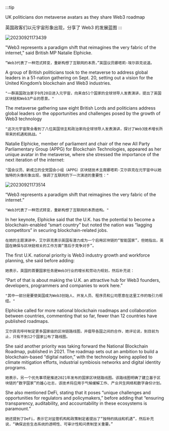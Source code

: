 :::tip

UK politicians don metaverse avatars as they share Web3 roadmap

英国政客们以元宇宙形象出现，分享了 Web3 的发展蓝图
:::

![20230921173439](https://cdn.jsdelivr.net/gh/nodeing/img-host/20230921173439.png)

"Web3 represents a paradigm shift that reimagines the very fabric of the internet," said British MP Natalie Elphicke.

```
“Web3代表了一种范式转变，重新构想了互联网的本质，”英国议员娜塔莉·埃尔菲克说道。
```

A group of British politicians took to the metaverse to address global leaders in a 51-nation gathering on Sept. 20, setting out a vision for the United Kingdom’s blockchain and Web3 industries.

```
"一群英国政治家于9月20日进入元宇宙，向来自51个国家的全球领导人发表演讲，提出了英国区块链和Web3产业的愿景。"
```

The metaverse gathering saw eight British Lords and politicians address global leaders on the opportunities and challenges posed by the growth of Web3 technology

```
"这次元宇宙聚会看到了八位英国领主和政治家向全球领导人发表演讲，探讨了Web3技术增长所带来的机遇和挑战。"
```

Natalie Elphicke, member of parliament and chair of the new All Party Parliamentary Group (APPG) for Blockchain Technologies, appeared as her unique avatar in the metaverse, where she stressed the importance of the next iteration of the internet:

```
"国会议员、新成立的全党国会小组（APPG）区块链技术主席娜塔莉·艾尔菲克在元宇宙中以她独特的头像形象出现，强调了互联网的下一次演进的重要性："
```

![20230921173514](https://cdn.jsdelivr.net/gh/nodeing/img-host/20230921173514.png)

“Web3 represents a paradigm shift that reimagines the very fabric of the internet.”

```
"Web3代表了一种范式转变，重新构想了互联网的本质结构。"
```

In her keynote, Elphicke said that the U.K. has the potential to become a blockchain-enabled “smart country” but noted the nation was “lagging competitors” in securing blockchain-related jobs.

```
在她的主题演讲中，艾尔菲克表示英国有潜力成为一个启用区块链的“智能国家”，但她指出，英国在确保与区块链相关的工作方面“落后于竞争对手”。
```

The first U.K. national priority is Web3 industry growth and workforce planning, she said before adding:

```
她表示，英国的首要国家任务是Web3行业的增长和劳动力规划，然后补充说：
```

“Part of that is about making the U.K. an attractive hub for Web3 founders, developers, programmers and companies to work here.”

```
"其中一部分是要使英国成为Web3创始人、开发人员、程序员和公司愿意在这里工作的吸引力枢纽。"
```

Elphicke called for more national blockchain roadmaps and collaboration between countries, commenting that so far, fewer than 12 countries have published roadmaps.

```
艾尔菲克呼吁制定更多国家级的区块链路线图，并倡导各国之间的合作，她评论说，到目前为止，只有不到12个国家公布了路线图。
```

She said another priority was taking forward the National Blockchain Roadmap, published in 2021. The roadmap sets out an ambition to build a blockchain-based “digital nation,” with the technology being applied to climate mitigation efforts, industrial symbiosis networks and digital identity programs.

```
她表示，另一个优先事项是推进2021年发布的国家区块链路线图。该路线图明确了建立基于区块链的“数字国家”的雄心壮志，该技术将应用于气候缓解工作、产业共生网络和数字身份计划。
```

She also mentioned DeFi, stating that it poses “unique challenges and opportunities for regulators and policymakers,” before adding that “ensuring transparency, auditability, and accountability in these ecosystems is paramount.”

```
她还提到了DeFi，表示它对监管机构和政策制定者提出了“独特的挑战和机遇”，然后补充说，“确保这些生态系统的透明性、可审计性和问责制至关重要。”
```
